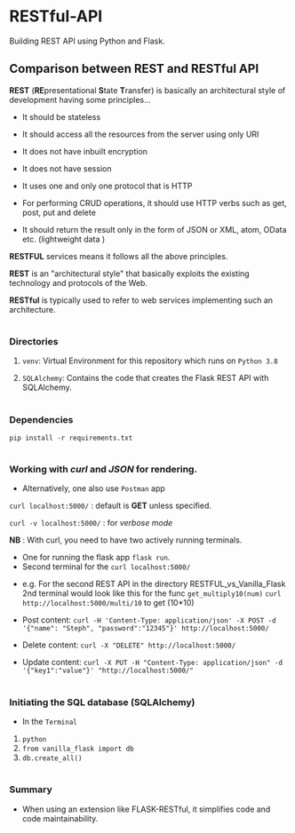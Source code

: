 # RESTful-API
Building REST API using Python and Flask. 

## Comparison between REST and RESTful API

**REST** (**RE**presentational **S**tate **T**ransfer) is basically an architectural style of development having some principles...

* It should be stateless

* It should access all the resources from the server using only URI

* It does not have inbuilt encryption

* It does not have session

* It uses one and only one protocol that is HTTP

* For performing CRUD operations, it should use HTTP verbs such as get, post, put and delete

* It should return the result only in the form of JSON or XML, atom, OData etc. (lightweight data )


**RESTFUL** services means it follows all the above principles.

**REST** is an "architectural style" that basically exploits the existing technology and protocols of the Web. 

**RESTful** is typically used to refer to web services implementing such an architecture.

#
### Directories
1. `venv`: Virtual Environment for this repository which runs on `Python 3.8`

2. `SQLAlchemy`: Contains the code that creates the Flask REST API with  SQLAlchemy.

#
### Dependencies
```pip install -r requirements.txt```

#

### Working with *curl* and *JSON* for rendering.

* Alternatively, one also use `Postman` app

```curl localhost:5000/``` : default is **GET** unless specified.

```curl -v localhost:5000/``` : for *verbose mode*

**NB** : With curl, you need to have two actively running terminals. 
- One for running the flask app ```flask run```. 
- Second terminal for the ```curl localhost:5000/```

* e.g. For the second REST API in the directory RESTFUL_vs_Vanilla_Flask
2nd terminal would look like this for the func `get_multiply10(num)` ```curl http://localhost:5000/multi/10``` to get (10*10)

* Post content: ```curl -H 'Content-Type: application/json' -X POST -d '{"name": "Steph", "password":"12345"}' http://localhost:5000/```

* Delete content: ```curl -X "DELETE" http://localhost:5000/```

* Update content: ```curl -X PUT -H "Content-Type: application/json" -d '{"key1":"value"}' "http://localhost:5000/"```

#
### Initiating the SQL database (SQLAlchemy)
- In the `Terminal`
1. ```python```
2. ```from vanilla_flask import db```
3. ```db.create_all()```
#
### Summary
* When using an extension like FLASK-RESTful, it simplifies code and code maintainability.

